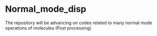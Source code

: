 # Normal_mode_disp
The repository will be advancing on codes related to many normal mode operations of molecules (Post processing)
